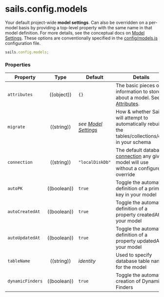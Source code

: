 # sails.config.models

Your default project-wide **model settings**. Can also be overridden on a per-model basis by providing a top-level property with the same name in that model definition.  For more details, see the conceptual docs on [Model Settings](http://sailsjs.org/documentation/concepts/ORM/model-settings.html).  These options are conventionally specified in the [config/models.js](http://sailsjs.org/documentation/anatomy/myApp/config/models.js.html) configuration file.

```js
sails.config.models;
```

### Properties


  Property             | Type         | Default                         | Details
 ----------------------|:------------:|-------------------------------- | --------
 `attributes`          | ((object))   | `{}`                            | The basic pieces of information to store about a model. See [Attributes]().
 `migrate`             | ((string))   | _see [Model Settings](http://sailsjs.org/documentation/concepts/ORM/model-settings.html)_        | How & whether Sails will attempt to automatically rebuild the tables/collections/etc. in your schema
 `connection`          | ((string))   | `"localDiskDb"`                 | The default database [connection](http://sailsjs.org/documentation/reference/sails.config/sails.config.connections.html) any given model will use without a configured override
 `autoPK`              | ((boolean))  | `true`             | Toggle the automatic definition of a primary key in your model
 `autoCreatedAt`       | ((boolean))  | `true`             | Toggle the automatic definition of a property createdAt in your model
 `autoUpdatedAt`       | ((boolean))  | `true`             | Toggle the automatic definition of a property updatedAt in your model
 `tableName`           | ((string))   | _identity_       | Used to specify database table name for the model
 `dynamicFinders`      | ((boolean))  | `true`             | Toggle the automatic creation of Dynamic Finders


<docmeta name="uniqueID" value="sailsconfigmodels258825">
<docmeta name="displayName" value="sails.config.models">
<docmeta name="stabilityIndex" value="3">
